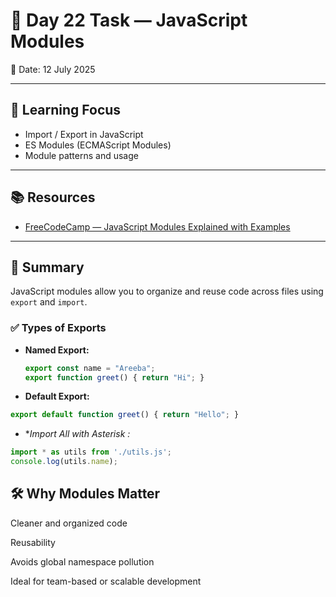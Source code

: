 # 📢 Day 22 Task — JavaScript Modules
📅 Date: 12 July 2025

---

## 🧠 Learning Focus

- Import / Export in JavaScript
- ES Modules (ECMAScript Modules)
- Module patterns and usage

---

## 📚 Resources

- [FreeCodeCamp — JavaScript Modules Explained with Examples](http://freecodecamp.org/news/javascript-modules-explained-with-examples)

---

## 📝 Summary

JavaScript modules allow you to organize and reuse code across files using `export` and `import`.

### ✅ Types of Exports

- **Named Export:**
  ```js
  export const name = "Areeba";
  export function greet() { return "Hi"; }
  ```
- **Default Export:**
```js
export default function greet() { return "Hello"; }

  ```
- **Import All with Asterisk *:**
```js
import * as utils from './utils.js';
console.log(utils.name);
  ```

##  🛠️ Why Modules Matter
Cleaner and organized code

Reusability

Avoids global namespace pollution

Ideal for team-based or scalable development





